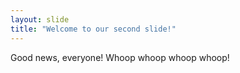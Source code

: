 ```yaml
---
layout: slide
title: "Welcome to our second slide!"
---
```

Good news, everyone!
Whoop whoop whoop whoop!
